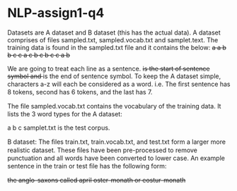 # NLP-assign1-q4
Datasets are A dataset and B dataset (this has the actual data). A dataset comprises of files sampled.txt, sampled.vocab.txt and samplet.text. The training data is found in the sampled.txt file and it contains the below:
 <s> a a b b c c </s> <s> a c b c </s> <s> b c c a b </s>

We are going to treat each line as a sentence. <s> is the start of sentence symbol and </s> is the end of sentence symbol. To keep the A dataset simple, characters a-z will each be considered as a word. i.e. The ﬁrst sentence has 8 tokens, second has 6 tokens, and the last has 7.

The ﬁle sampled.vocab.txt contains the vocabulary of the training data. It lists the 3 word types for the A dataset:

a 
b 
c
samplet.txt is the test corpus.

B dataset: The ﬁles train.txt, train.vocab.txt, and test.txt form a larger more realistic dataset. These ﬁles have been pre-processed to remove punctuation and all words have been converted to lower case. An example sentence in the train or test ﬁle has the following form:

<s> the anglo-saxons called april oster-monath or eostur-monath </s>
